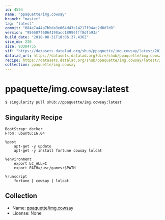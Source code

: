 ```yaml
---
id: 4594
name: "ppaquette/img.cowsay"
branch: "master"
tag: "latest"
commit: "084e7a44a7bbda3e064d43e14217f94ac2d0d7d0"
version: "956687f6064198acc18996fff8dfb93a"
build_date: "2018-08-31T18:06:37.436Z"
size_mb: 220
size: 93384735
sif: "https://datasets.datalad.org/shub/ppaquette/img.cowsay/latest/2018-08-31-084e7a44-956687f6/956687f6064198acc18996fff8dfb93a.simg"
datalad_url: https://datasets.datalad.org?dir=/shub/ppaquette/img.cowsay/latest/2018-08-31-084e7a44-956687f6/
recipe: https://datasets.datalad.org/shub/ppaquette/img.cowsay/latest/2018-08-31-084e7a44-956687f6/Singularity
collection: ppaquette/img.cowsay
---
```


# ppaquette/img.cowsay:latest

```bash
$ singularity pull shub://ppaquette/img.cowsay:latest
```

## Singularity Recipe

```singularity
BootStrap: docker
From: ubuntu:16.04

%post
    apt-get -y update
    apt-get -y install fortune cowsay lolcat

%environment
    export LC_ALL=C
    export PATH=/usr/games:$PATH

%runscript
    fortune | cowsay | lolcat
```

## Collection

 - Name: [ppaquette/img.cowsay](https://github.com/ppaquette/img.cowsay)
 - License: None

